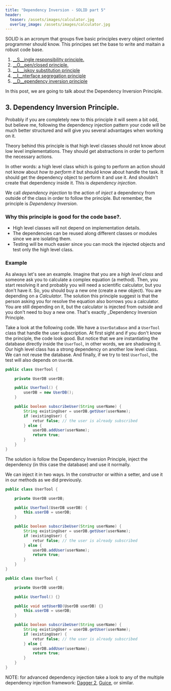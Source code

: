 ```yaml
---
title: "Dependency Inversion - SOLID part 5"
header:
  teaser: /assets/images/calculator.jpg
  overlay_image: /assets/images/calculator.jpg
---
```


SOLID is an acronym that groups five basic principles every object oriented programmer should know. This principes set the base to write and maitain a robust code base.

1. [__S__ingle responsibility principle.](../SOLID-S/)
2. [__O__pen/closed principle.](../SOLID-O/)
3. [__L__iskov substitution principle](../SOLID-L/)
4. [__I__nterface segregation principle](../SOLID-I/)
5. [__D__ependency inversion principle](../SOLID-D/)

In this post, we are going to talk about the Dependency Inversion Principle.

## 3. Dependency Inversion Principle.

Probably if you are completely new to this principle it will seem a bit odd, but believe me, following the dependency injection pattern your code will be much better structured and will give you several advantages when working on it.

Theory behind this principle is that high level classes should not know about low level implementations. They should get abstractions in order to perform the necessary actions. 

In other words: a high level class which is going to perform an action should not know about _how to perform it_ but should know about handle the task. It should get the dependency object to perform it and use it. And shouldn't create that dependency inside it. This is _dependency injection_.

We call _dependency injection_ to the action of _inject_ a dependency from outside of the class in order to follow the principle. But remember, the principle is _Dependency Inversion_.

### Why this principle is good for the code base?.

- High level classes will not depend on implementation details.
- The dependencies can be reused along different classes or modules since we are isolating them.
- Testing will be much easier since you can mock the injected objects and test only the high level class.

### Example

As always let's see an example. Imagine that you are a _high level class_ and someone ask you to calculate a complex equation (a method). Then, you start resolving it and probably you will need a scientific calculator, but you don't have it. So, you should buy a new one (create a new object). You are depending on a _Calculator_. The solution this principle suggest is that the person asking you for resolve the equation also borrows you a calculator. You are still depending on it, but the calculator is injected from outside and you don't need to buy a new one. That's exactly _Dependency Inversion Principle.

Take a look at the following code. We have a `UserDataBase` and a `UserTool` class that handle the user subscription. At first sight and if you don't know the principle, the code look good. But notice that we are instantiating the database directly inside the `UserTool`, in other words, we are shadowing it. Our high level class has a strong dependency on another low level class. We can not reuse the database. And finally, if we try to test `UserTool`, the test will also depends on `UserDB`.

```java
public class UserTool {

    private UserDB userDB;

    public UserTool() {
        userDB = new UserDB();
    }

    public boolean subscribeUser(String userName) {
        String existingUser = userDB.getUser(userName);
        if (existingUser) {
            retur false; // the user is already subscribed
        } else {
            userDB.addUser(userName);
            return true;
        }
    }
}
```

The solution is follow the Dependency Inversion Principle, inject the dependency (in this case the database) and use it normally.

We can inject it in two ways. In the constructor or within a setter, and use it in our methods as we did previously.

```java
public class UserTool {

    private UserDB userDB;

    public UserTool(UserDB userDB) {
        this.userDB = userDB;
    }

    public boolean subscribeUser(String userName) {
        String existingUser = userDB.getUser(userName);
        if (existingUser) {
            retur false; // the user is already subscribed
        } else {
            userDB.addUser(userName);
            return true;
        }
    }
}
```

```java
public class UserTool {

    private UserDB userDB;

    public UserTool() {}

    public void setUserBD(UserDB userDB) {}
        this.userDB = userDB;
    }

    public boolean subscribeUser(String userName) {
        String existingUser = userDB.getUser(userName);
        if (existingUser) {
            retur false; // the user is already subscribed
        } else {
            userDB.addUser(userName);
            return true;
        }
    }
}
```

NOTE: for advanced dependency injection take a look to any of the multiple dependency injection framework: [Dagger 2](https://google.github.io/dagger/), [Guice](https://github.com/google/guice), or similar.
